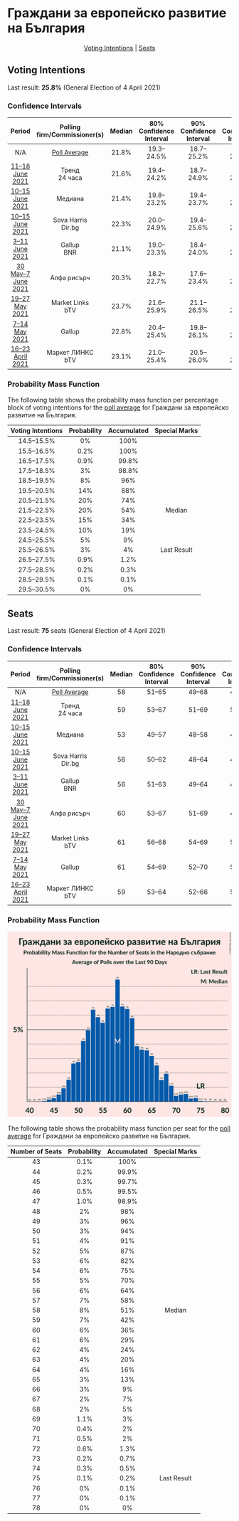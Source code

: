 # Граждани за европейско развитие на България

<p align="center"><a href="#voting-intentions">Voting Intentions</a> | <a href="#seats">Seats</a></p>

## Voting Intentions

Last result: **25.8%** (General Election of 4 April 2021)

### Confidence Intervals

| Period     | Polling firm/Commissioner(s) | Median | 80% Confidence Interval | 90% Confidence Interval | 95% Confidence Interval | 99% Confidence Interval |
|:----------:|:----------------:|:-----------:|:-----------------------:|:-----------------------:|:-----------------------:|:-----------------------:|
| N/A | [Poll Average](average.html) | 21.8% | 19.3–24.5% | 18.7–25.2% | 18.1–25.9% | 17.0–27.2% |
| [11–18 June 2021](2021-06-18-Тренд.html) | Тренд <br> 24 часа | 21.6% | 19.4–24.2% | 18.7–24.9% | 18.2–25.5% | 17.1–26.8% |
| [10–15 June 2021](2021-06-15-Медиана.html) | Медиана | 21.4% | 19.8–23.2% | 19.4–23.7% | 19.0–24.1% | 18.3–24.9% |
| [10–15 June 2021](2021-06-15-SovaHarris.html) | Sova Harris <br> Dir.bg | 22.3% | 20.0–24.9% | 19.4–25.6% | 18.8–26.2% | 17.8–27.5% |
| [3–11 June 2021](2021-06-11-Gallup.html) | Gallup <br> BNR | 21.1% | 19.0–23.3% | 18.4–24.0% | 18.0–24.5% | 17.0–25.7% |
| [30 May–7 June 2021](2021-06-07-Алфарисърч.html) | Алфа рисърч | 20.3% | 18.2–22.7% | 17.6–23.4% | 17.1–24.0% | 16.2–25.1% |
| [19–27 May 2021](2021-05-27-MarketLinks.html) | Market Links <br> bTV | 23.7% | 21.6–25.9% | 21.1–26.5% | 20.6–27.0% | 19.7–28.1% |
| [7–14 May 2021](2021-05-14-Gallup.html) | Gallup | 22.8% | 20.4–25.4% | 19.8–26.1% | 19.2–26.8% | 18.1–28.1% |
| [16–23 April 2021](2021-04-23-МаркетЛИНКС.html) | Маркет ЛИНКС <br> bTV | 23.1% | 21.0–25.4% | 20.5–26.0% | 20.0–26.6% | 19.0–27.7% |

### Probability Mass Function

The following table shows the probability mass function per percentage block of voting intentions for the [poll average](average.html) for Граждани за европейско развитие на България.

| Voting Intentions | Probability | Accumulated | Special Marks |
|:-----------------:|:-----------:|:-----------:|:-------------:|
| 14.5–15.5% | 0% | 100% |  |
| 15.5–16.5% | 0.2% | 100% |  |
| 16.5–17.5% | 0.9% | 99.8% |  |
| 17.5–18.5% | 3% | 98.8% |  |
| 18.5–19.5% | 8% | 96% |  |
| 19.5–20.5% | 14% | 88% |  |
| 20.5–21.5% | 20% | 74% |  |
| 21.5–22.5% | 20% | 54% | Median |
| 22.5–23.5% | 15% | 34% |  |
| 23.5–24.5% | 10% | 19% |  |
| 24.5–25.5% | 5% | 9% |  |
| 25.5–26.5% | 3% | 4% | Last Result |
| 26.5–27.5% | 0.9% | 1.2% |  |
| 27.5–28.5% | 0.2% | 0.3% |  |
| 28.5–29.5% | 0.1% | 0.1% |  |
| 29.5–30.5% | 0% | 0% |  |


## Seats

Last result: **75** seats (General Election of 4 April 2021)

### Confidence Intervals

| Period     | Polling firm/Commissioner(s) | Median | 80% Confidence Interval | 90% Confidence Interval | 95% Confidence Interval | 99% Confidence Interval |
|:----------:|:----------------:|:------:|:-----------------------:|:-----------------------:|:-----------------------:|:-----------------------:|
| N/A | [Poll Average](average.html) | 58 | 51–65 | 49–68 | 48–69 | 45–73 |
| [11–18 June 2021](2021-06-18-Тренд.html) | Тренд <br> 24 часа | 59 | 53–67 | 51–69 | 50–71 | 47–74 |
| [10–15 June 2021](2021-06-15-Медиана.html) | Медиана | 53 | 49–57 | 48–58 | 47–59 | 45–62 |
| [10–15 June 2021](2021-06-15-SovaHarris.html) | Sova Harris <br> Dir.bg | 56 | 50–62 | 48–64 | 47–66 | 44–70 |
| [3–11 June 2021](2021-06-11-Gallup.html) | Gallup <br> BNR | 56 | 51–63 | 49–64 | 48–66 | 45–69 |
| [30 May–7 June 2021](2021-06-07-Алфарисърч.html) | Алфа рисърч | 60 | 53–67 | 51–69 | 49–72 | 47–74 |
| [19–27 May 2021](2021-05-27-MarketLinks.html) | Market Links <br> bTV | 61 | 56–68 | 54–69 | 53–72 | 51–74 |
| [7–14 May 2021](2021-05-14-Gallup.html) | Gallup | 61 | 54–69 | 52–70 | 51–73 | 48–76 |
| [16–23 April 2021](2021-04-23-МаркетЛИНКС.html) | Маркет ЛИНКС <br> bTV | 59 | 53–64 | 52–66 | 50–67 | 48–70 |

### Probability Mass Function

![Graph with seats probability mass function not yet produced](average-seats-pmf-гражданизаевропейскоразвитиенабългария.png "Seats Probability Mass Function")

The following table shows the probability mass function per seat for the [poll average](average.html) for Граждани за европейско развитие на България.

| Number of Seats | Probability | Accumulated | Special Marks |
|:---------------:|:-----------:|:-----------:|:-------------:|
| 43 | 0.1% | 100% |  |
| 44 | 0.2% | 99.9% |  |
| 45 | 0.3% | 99.7% |  |
| 46 | 0.5% | 99.5% |  |
| 47 | 1.0% | 98.9% |  |
| 48 | 2% | 98% |  |
| 49 | 3% | 96% |  |
| 50 | 3% | 94% |  |
| 51 | 4% | 91% |  |
| 52 | 5% | 87% |  |
| 53 | 6% | 82% |  |
| 54 | 6% | 75% |  |
| 55 | 5% | 70% |  |
| 56 | 6% | 64% |  |
| 57 | 7% | 58% |  |
| 58 | 8% | 51% | Median |
| 59 | 7% | 42% |  |
| 60 | 6% | 36% |  |
| 61 | 6% | 29% |  |
| 62 | 4% | 24% |  |
| 63 | 4% | 20% |  |
| 64 | 4% | 16% |  |
| 65 | 3% | 13% |  |
| 66 | 3% | 9% |  |
| 67 | 2% | 7% |  |
| 68 | 2% | 5% |  |
| 69 | 1.1% | 3% |  |
| 70 | 0.4% | 2% |  |
| 71 | 0.5% | 2% |  |
| 72 | 0.6% | 1.3% |  |
| 73 | 0.2% | 0.7% |  |
| 74 | 0.3% | 0.5% |  |
| 75 | 0.1% | 0.2% | Last Result |
| 76 | 0% | 0.1% |  |
| 77 | 0% | 0.1% |  |
| 78 | 0% | 0% |  |


